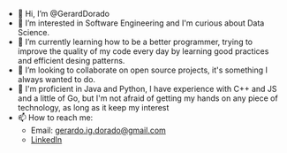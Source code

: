 - 👋 Hi, I’m @GerardDorado
- 👀 I’m interested in Software Engineering and I'm curious about Data Science.
- 🌱 I’m currently learning how to be a better programmer, trying to improve the quality of my code every day by learning good practices and efficient desing patterns.
- 💞️ I’m looking to collaborate on open source projects, it's something I always wanted to do.
- 🧠 I'm proficient in Java and Python, I have experience with C++ and JS and a little of Go, but I'm not afraid of getting my hands on any piece of technology, as long as it keep my interest
- 📫 How to reach me:
    - Email: gerardo.ig.dorado@gmail.com
    - [LinkedIn](https://www.linkedin.com/in/gerardo-dorado-2a3508140/)

<!---
GerardDorado/GerardDorado is a ✨ special ✨ repository because its `README.md` (this file) appears on your GitHub profile.
You can click the Preview link to take a look at your changes.
--->
